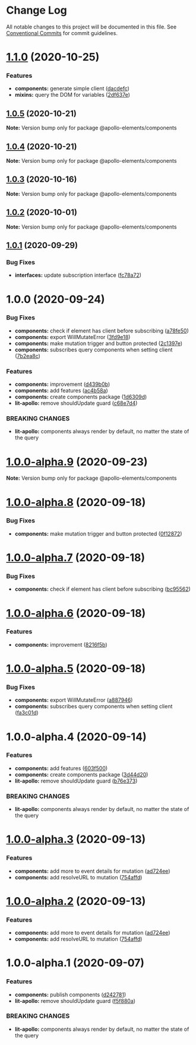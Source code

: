 # Change Log

All notable changes to this project will be documented in this file.
See [Conventional Commits](https://conventionalcommits.org) for commit guidelines.

# [1.1.0](https://github.com/apollo-elements/apollo-elements/compare/@apollo-elements/components@1.0.5...@apollo-elements/components@1.1.0) (2020-10-25)


### Features

* **components:** generate simple client ([dacdefc](https://github.com/apollo-elements/apollo-elements/commit/dacdefc77b7d86ecea3f59e0fb8143870ea38573))
* **mixins:** query the DOM for variables ([2df637e](https://github.com/apollo-elements/apollo-elements/commit/2df637e1babd35b5e0dc3af9d2de11f03e920938))





## [1.0.5](https://github.com/apollo-elements/apollo-elements/compare/@apollo-elements/components@1.0.4...@apollo-elements/components@1.0.5) (2020-10-21)

**Note:** Version bump only for package @apollo-elements/components





## [1.0.4](https://github.com/apollo-elements/apollo-elements/compare/@apollo-elements/components@1.0.3...@apollo-elements/components@1.0.4) (2020-10-21)

**Note:** Version bump only for package @apollo-elements/components





## [1.0.3](https://github.com/apollo-elements/apollo-elements/compare/@apollo-elements/components@1.0.2...@apollo-elements/components@1.0.3) (2020-10-16)

**Note:** Version bump only for package @apollo-elements/components





## [1.0.2](https://github.com/apollo-elements/apollo-elements/compare/@apollo-elements/components@1.0.1...@apollo-elements/components@1.0.2) (2020-10-01)

**Note:** Version bump only for package @apollo-elements/components





## [1.0.1](https://github.com/apollo-elements/apollo-elements/compare/@apollo-elements/components@1.0.0...@apollo-elements/components@1.0.1) (2020-09-29)


### Bug Fixes

* **interfaces:** update subscription interface ([fc78a72](https://github.com/apollo-elements/apollo-elements/commit/fc78a7287390a61e55513f4ff5a51591e9911dd7))





# 1.0.0 (2020-09-24)


### Bug Fixes

* **components:** check if element has client before subscribing ([a78fe50](https://github.com/apollo-elements/apollo-elements/commit/a78fe50782979e96428bbc405e5b55702a317631))
* **components:** export WillMutateError ([3fd9e18](https://github.com/apollo-elements/apollo-elements/commit/3fd9e18466eb01284972857a6511e754e750497f))
* **components:** make mutation trigger and button protected ([2c1397e](https://github.com/apollo-elements/apollo-elements/commit/2c1397e45c2476b7a97522db1e2b1a8d60cfb9af))
* **components:** subscribes query components when setting client ([7b2ea8c](https://github.com/apollo-elements/apollo-elements/commit/7b2ea8c22fe175d21518404f94128fbcc13fc48b))


### Features

* **components:** <apollo-client> improvement ([d439b0b](https://github.com/apollo-elements/apollo-elements/commit/d439b0bfbccabcb18d3be817523fd98ae3d2cab7))
* **components:** add <apollo-mutation> features ([ac4b58a](https://github.com/apollo-elements/apollo-elements/commit/ac4b58aed1364b4e87b4477004748e882fe0da29))
* **components:** create components package ([1d6309d](https://github.com/apollo-elements/apollo-elements/commit/1d6309dd20549dc7a03d072fbef95096fb964765))
* **lit-apollo:** remove shouldUpdate guard ([c68e7d4](https://github.com/apollo-elements/apollo-elements/commit/c68e7d4d2de4496db3315339f9c01687f20e42d3))


### BREAKING CHANGES

* **lit-apollo:** components always render by default, no matter the state of the query





# [1.0.0-alpha.9](https://github.com/apollo-elements/apollo-elements/compare/@apollo-elements/components@1.0.0-alpha.8...@apollo-elements/components@1.0.0-alpha.9) (2020-09-23)

**Note:** Version bump only for package @apollo-elements/components





# [1.0.0-alpha.8](https://github.com/apollo-elements/apollo-elements/compare/@apollo-elements/components@1.0.0-alpha.7...@apollo-elements/components@1.0.0-alpha.8) (2020-09-18)


### Bug Fixes

* **components:** make mutation trigger and button protected ([0f12872](https://github.com/apollo-elements/apollo-elements/commit/0f1287269e686dd1296b33326d43cd37abfc66eb))





# [1.0.0-alpha.7](https://github.com/apollo-elements/apollo-elements/compare/@apollo-elements/components@1.0.0-alpha.6...@apollo-elements/components@1.0.0-alpha.7) (2020-09-18)


### Bug Fixes

* **components:** check if element has client before subscribing ([bc95562](https://github.com/apollo-elements/apollo-elements/commit/bc95562f8b9e93bb93a4e87a24b089aa8961fdb9))





# [1.0.0-alpha.6](https://github.com/apollo-elements/apollo-elements/compare/@apollo-elements/components@1.0.0-alpha.5...@apollo-elements/components@1.0.0-alpha.6) (2020-09-18)


### Features

* **components:** <apollo-client> improvement ([8216f5b](https://github.com/apollo-elements/apollo-elements/commit/8216f5b95e86484a3de0dd50ded6e537f7e2546d))





# [1.0.0-alpha.5](https://github.com/apollo-elements/apollo-elements/compare/@apollo-elements/components@1.0.0-alpha.4...@apollo-elements/components@1.0.0-alpha.5) (2020-09-18)


### Bug Fixes

* **components:** export WillMutateError ([a887946](https://github.com/apollo-elements/apollo-elements/commit/a887946a9f7870ae56e1e4ea9f36ae240c640a56))
* **components:** subscribes query components when setting client ([fa3c01d](https://github.com/apollo-elements/apollo-elements/commit/fa3c01d1215c1b5cbdbafebed260745412546474))





# 1.0.0-alpha.4 (2020-09-14)


### Features

* **components:** add <apollo-mutation> features ([603f500](https://github.com/apollo-elements/apollo-elements/commit/603f5001198aa9f8a030cb3c66fadedfb5735552))
* **components:** create components package ([3d44d20](https://github.com/apollo-elements/apollo-elements/commit/3d44d200f8ca00b8b413456db0a84c4379367143))
* **lit-apollo:** remove shouldUpdate guard ([b76e373](https://github.com/apollo-elements/apollo-elements/commit/b76e3735f972080f91c5e71d0f8540d84906a30a))


### BREAKING CHANGES

* **lit-apollo:** components always render by default, no matter the state of the query





# [1.0.0-alpha.3](https://github.com/apollo-elements/apollo-elements/compare/@apollo-elements/components@1.0.0-alpha.1...@apollo-elements/components@1.0.0-alpha.3) (2020-09-13)


### Features

* **components:** add more to event details for mutation ([ad724ee](https://github.com/apollo-elements/apollo-elements/commit/ad724eec85331cedd348ccbe405ab60b3a3b3d56))
* **components:** add resolveURL to mutation ([754affd](https://github.com/apollo-elements/apollo-elements/commit/754affda560b7539d7ab60a20784b80f2d90e94e))





# [1.0.0-alpha.2](https://github.com/apollo-elements/apollo-elements/compare/@apollo-elements/components@1.0.0-alpha.1...@apollo-elements/components@1.0.0-alpha.2) (2020-09-13)


### Features

* **components:** add more to event details for mutation ([ad724ee](https://github.com/apollo-elements/apollo-elements/commit/ad724eec85331cedd348ccbe405ab60b3a3b3d56))
* **components:** add resolveURL to mutation ([754affd](https://github.com/apollo-elements/apollo-elements/commit/754affda560b7539d7ab60a20784b80f2d90e94e))





# 1.0.0-alpha.1 (2020-09-07)


### Features

* **components:** publish components ([d242781](https://github.com/apollo-elements/apollo-elements/commit/d2427819bed5729fa879933b2fbf0d1353f50b9a))
* **lit-apollo:** remove shouldUpdate guard ([f5f880a](https://github.com/apollo-elements/apollo-elements/commit/f5f880a5fc307705345361a997b04395bae59bcf))


### BREAKING CHANGES

* **lit-apollo:** components always render by default, no matter the state of the query
